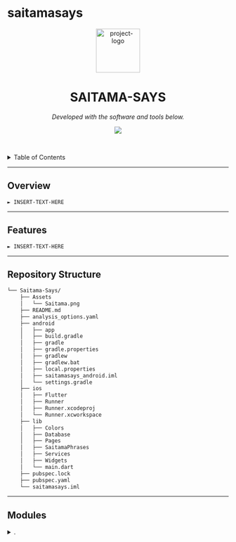 # saitamasays

<p align="center">
  <img src="https://img.icons8.com/?size=512&id=55494&format=png" width="100" alt="project-logo">
</p>
<p align="center">
    <h1 align="center">SAITAMA-SAYS</h1>
</p>
<p align="center">
	<!-- Shields.io badges not used with skill icons. --><p>
<p align="center">
		<em>Developed with the software and tools below.</em>
</p>
<p align="center">
	<a href="https://skillicons.dev">
		<img src="https://skillicons.dev/icons?i=c,dart,gradle,java,kotlin,md,swift&theme=light">
	</a></p>

<br><!-- TABLE OF CONTENTS -->
<details>
  <summary>Table of Contents</summary><br>

- [ Overview](#-overview)
- [ Features](#-features)
- [ Repository Structure](#-repository-structure)
- [ Modules](#-modules)
- [ Getting Started](#-getting-started)
  - [ Installation](#-installation)
  - [ Usage](#-usage)
  - [ Tests](#-tests)
- [ Project Roadmap](#-project-roadmap)
- [ Contributing](#-contributing)
- [ License](#-license)
- [ Acknowledgments](#-acknowledgments)
</details>
<hr>

##  Overview

<code>► INSERT-TEXT-HERE</code>

---

##  Features

<code>► INSERT-TEXT-HERE</code>

---

##  Repository Structure

```sh
└── Saitama-Says/
    ├── Assets
    │   └── Saitama.png
    ├── README.md
    ├── analysis_options.yaml
    ├── android
    │   ├── app
    │   ├── build.gradle
    │   ├── gradle
    │   ├── gradle.properties
    │   ├── gradlew
    │   ├── gradlew.bat
    │   ├── local.properties
    │   ├── saitamasays_android.iml
    │   └── settings.gradle
    ├── ios
    │   ├── Flutter
    │   ├── Runner
    │   ├── Runner.xcodeproj
    │   └── Runner.xcworkspace
    ├── lib
    │   ├── Colors
    │   ├── Database
    │   ├── Pages
    │   ├── SaitamaPhrases
    │   ├── Services
    │   ├── Widgets
    │   └── main.dart
    ├── pubspec.lock
    ├── pubspec.yaml
    └── saitamasays.iml
```

---

##  Modules

<details closed><summary>.</summary>

| File                                                                                                     | Summary                         |
| ---                                                                                                      | ---                             |
| [pubspec.yaml](https://github.com/Iloke-Alusala/Saitama-Says/blob/master/pubspec.yaml)                   | <code>► INSERT-TEXT-HERE</code> |

<details closed><summary>lib</summary>

| File                                                                                 | Summary                         |
| ---                                                                                  | ---                             |
| [main.dart](https://github.com/Iloke-Alusala/Saitama-Says/blob/master/lib/main.dart) | <code>► INSERT-TEXT-HERE</code> |

</details>

<details closed><summary>lib.Database</summary>

| File                                                                                                  | Summary                         |
| ---                                                                                                   | ---                             |
| [Database.dart](https://github.com/Iloke-Alusala/Saitama-Says/blob/master/lib/Database/Database.dart) | <code>► INSERT-TEXT-HERE</code> |

</details>

<details closed><summary>lib.SaitamaPhrases</summary>

| File                                                                                                                    | Summary                         |
| ---                                                                                                                     | ---                             |
| [SaitamaPhrases.dart](https://github.com/Iloke-Alusala/Saitama-Says/blob/master/lib/SaitamaPhrases/SaitamaPhrases.dart) | <code>► INSERT-TEXT-HERE</code> |

</details>

<details closed><summary>lib.Colors</summary>

| File                                                                                            | Summary                         |
| ---                                                                                             | ---                             |
| [Colors.dart](https://github.com/Iloke-Alusala/Saitama-Says/blob/master/lib/Colors/Colors.dart) | <code>► INSERT-TEXT-HERE</code> |

</details>

<details closed><summary>lib.Pages</summary>

| File                                                                                                     | Summary                         |
| ---                                                                                                      | ---                             |
| [GetQuotes.dart](https://github.com/Iloke-Alusala/Saitama-Says/blob/master/lib/Pages/GetQuotes.dart)     | <code>► INSERT-TEXT-HERE</code> |
| [ViewQuote.dart](https://github.com/Iloke-Alusala/Saitama-Says/blob/master/lib/Pages/ViewQuote.dart)     | <code>► INSERT-TEXT-HERE</code> |
| [SavedQuotes.dart](https://github.com/Iloke-Alusala/Saitama-Says/blob/master/lib/Pages/SavedQuotes.dart) | <code>► INSERT-TEXT-HERE</code> |
| [MainLayout.dart](https://github.com/Iloke-Alusala/Saitama-Says/blob/master/lib/Pages/MainLayout.dart)   | <code>► INSERT-TEXT-HERE</code> |

</details>

<details closed><summary>lib.Services</summary>

| File                                                                                              | Summary                         |
| ---                                                                                               | ---                             |
| [Quotes.dart](https://github.com/Iloke-Alusala/Saitama-Says/blob/master/lib/Services/Quotes.dart) | <code>► INSERT-TEXT-HERE</code> |

</details>

<details closed><summary>lib.Widgets</summary>

| File                                                                                                       | Summary                         |
| ---                                                                                                        | ---                             |
| [SideMenu.dart](https://github.com/Iloke-Alusala/Saitama-Says/blob/master/lib/Widgets/SideMenu.dart)       | <code>► INSERT-TEXT-HERE</code> |
| [QuoteCard.dart](https://github.com/Iloke-Alusala/Saitama-Says/blob/master/lib/Widgets/QuoteCard.dart)     | <code>► INSERT-TEXT-HERE</code> |
| [QuoteWindow.dart](https://github.com/Iloke-Alusala/Saitama-Says/blob/master/lib/Widgets/QuoteWindow.dart) | <code>► INSERT-TEXT-HERE</code> |

</details>

---

##  Getting Started

**System Requirements:**

* **Dart**: `version x.y.z`

###  Installation

<h4>From <code>source</code></h4>

> 1. Clone the Saitama-Says repository:
>
> ```console
> $ git clone https://github.com/Iloke-Alusala/Saitama-Says
> ```
>
> 2. Change to the project directory:
> ```console
> $ cd Saitama-Says
> ```
>
> 3. Install the dependencies:
> ```console
> $ pub get
> ```

###  Usage

<h4>From <code>source</code></h4>

> Run Saitama-Says using the command below:
> ```console
> $ dart main.dart
> ```

###  Tests

> Run the test suite using the command below:
> ```console
> $ dart test
> ```

---

##  Project Roadmap

- [X] `► INSERT-TASK-1`
- [ ] `► INSERT-TASK-2`
- [ ] `► ...`

---

##  Contributing

Contributions are welcome! Here are several ways you can contribute:

- **[Report Issues](https://github.com/Iloke-Alusala/Saitama-Says/issues)**: Submit bugs found or log feature requests for the `Saitama-Says` project.
- **[Submit Pull Requests](https://github.com/Iloke-Alusala/Saitama-Says/blob/main/CONTRIBUTING.md)**: Review open PRs, and submit your own PRs.
- **[Join the Discussions](https://github.com/Iloke-Alusala/Saitama-Says/discussions)**: Share your insights, provide feedback, or ask questions.

<details closed>
<summary>Contributing Guidelines</summary>

1. **Fork the Repository**: Start by forking the project repository to your github account.
2. **Clone Locally**: Clone the forked repository to your local machine using a git client.
   ```sh
   git clone https://github.com/Iloke-Alusala/Saitama-Says
   ```
3. **Create a New Branch**: Always work on a new branch, giving it a descriptive name.
   ```sh
   git checkout -b new-feature-x
   ```
4. **Make Your Changes**: Develop and test your changes locally.
5. **Commit Your Changes**: Commit with a clear message describing your updates.
   ```sh
   git commit -m 'Implemented new feature x.'
   ```
6. **Push to github**: Push the changes to your forked repository.
   ```sh
   git push origin new-feature-x
   ```
7. **Submit a Pull Request**: Create a PR against the original project repository. Clearly describe the changes and their motivations.
8. **Review**: Once your PR is reviewed and approved, it will be merged into the main branch. Congratulations on your contribution!
</details>

<details closed>
<summary>Contributor Graph</summary>
<br>
<p align="center">
   <a href="https://github.com{/Iloke-Alusala/Saitama-Says/}graphs/contributors">
      <img src="https://contrib.rocks/image?repo=Iloke-Alusala/Saitama-Says">
   </a>
</p>
</details>

---

##  License

This project is protected under the [SELECT-A-LICENSE](https://choosealicense.com/licenses) License. For more details, refer to the [LICENSE](https://choosealicense.com/licenses/) file.

---

##  Acknowledgments

- List any resources, contributors, inspiration, etc. here.

[**Return**](#-overview)

---



An anime quote generation app. The app connects to an online API and retrieves quotes from all the best and the worst anime. It then allows for them to be saved for later and shared across different media platforms

## Getting Started

This project is a starting point for a Flutter application.

A few resources to get you started if this is your first Flutter project:

- [Lab: Write your first Flutter app](https://flutter.dev/docs/get-started/codelab)
- [Cookbook: Useful Flutter samples](https://flutter.dev/docs/cookbook)

For help getting started with Flutter, view our
[online documentation](https://flutter.dev/docs), which offers tutorials,
samples, guidance on mobile development, and a full API reference.
